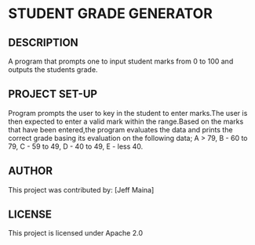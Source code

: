 # STUDENT GRADE GENERATOR

## DESCRIPTION
 A program that prompts one to input student marks from 0 to 100 and outputs the students grade.

## PROJECT SET-UP
Program prompts the user to key in the student to enter marks.The user is then expected to enter a valid mark within the range.Based on the marks that have been entered,the program evaluates the data and prints the correct grade basing its evaluation on the following data; A > 79, B - 60 to 79, C -  59 to 49, D - 40 to 49, E - less 40.

## AUTHOR
 This project was contributed by:
 [Jeff Maina]
 
## LICENSE
 This project is licensed under Apache 2.0